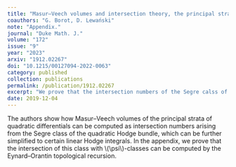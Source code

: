 ```yaml
---
title: "Masur–Veech volumes and intersection theory, the principal strata of quadratic differentials"
coauthors: "G. Borot, D. Lewański"
note: "Appendix."
journal: "Duke Math. J."
volume: "172"
issue: "9"
year: "2023"
arxiv: "1912.02267"
doi: "10.1215/00127094-2022-0063"
category: published
collection: publications
permalink: /publication/1912.02267
excerpt: "We prove that the intersection numbers of the Segre calss of the  quadratic Hodge bundle are computed by topological recursion."
date: 2019-12-04
---
```


The authors show how Masur–Veech volumes of the principal strata of quadratic differentials can be computed as intersection numbers arising from the Segre class of the quadratic Hodge bundle, which can be further simplified to certain linear Hodge integrals. In the appendix, we prove that the intersection of this class with \\(\psi\\)-classes can be computed by the Eynard–Orantin topological recursion. 